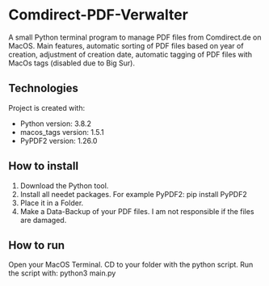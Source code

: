 # Comdirect-PDF-Verwalter

A small Python terminal program to manage PDF files from Comdirect.de on MacOS.
Main features, automatic sorting of PDF files based on year of creation, adjustment of creation date, automatic tagging of PDF files with MacOs tags (disabled due to Big Sur).

## Technologies
Project is created with:
* Python version: 3.8.2
* macos_tags version: 1.5.1
* PyPDF2 version: 1.26.0

## How to install
1. Download the Python tool.
2. Install all needet packages. For example PyPDF2: pip install PyPDF2
3. Place it in a Folder.
4. Make a Data-Backup of your PDF files. I am not responsible if the files are damaged.

## How to run
Open your MacOS Terminal.
CD to your folder with the python script.
Run the script with: python3 main.py 
